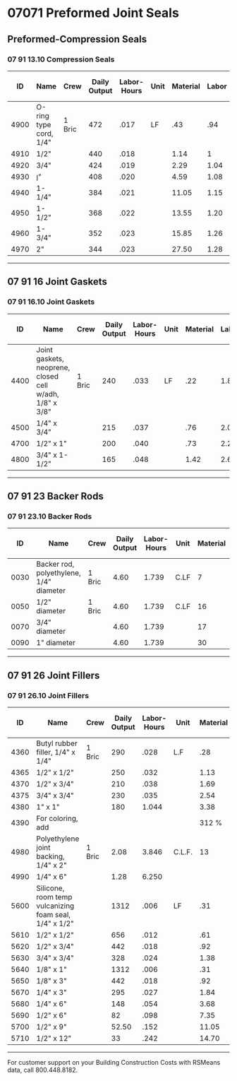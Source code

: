 # 07071 Preformed Joint Seals

## Preformed-Compression Seals

### 07 91 13.10 Compression Seals

| ID   | Name                                      | Crew    | Daily Output | Labor-Hours | Unit   | Material | Labor | Equipment | Total | Total Incl O&P |
|------|-------------------------------------------|---------|--------------|-------------|--------|----------|-------|-----------|-------|----------------|
| 4900 | O-ring type cord, 1/4"                    | 1 Bric  | 472          | .017        | LF     | .43      | .94   |           | 1.37  | 1.8            |
| 4910 | 1/2"                                      |         | 440          | .018        |        | 1.14     | 1     |           | 2.14  | 2.7            |
| 4920 | 3/4"                                      |         | 424          | .019        |        | 2.29     | 1.04  |           | 3.33  | 4.0            |
| 4930 | ן"                                        |         | 408          | .020        |        | 4.59     | 1.08  |           | 5.67  | 6.70           |
| 4940 | 1-1/4"                                    |         | 384          | .021        |        | 11.05    | 1.15  |           | 12.20 | 13.90          |
| 4950 | 1-1/2"                                    |         | 368          | .022        |        | 13.55    | 1.20  |           | 14.75 | 16.7           |
| 4960 | 1-3/4"                                    |         | 352          | .023        |        | 15.85    | 1.26  |           | 17.11 | 19.30          |
| 4970 | 2"                                        |         | 344          | .023        |        | 27.50    | 1.28  |           | 28.78 | 32.5           |

---

## 07 91 16 Joint Gaskets

### 07 91 16.10 Joint Gaskets

| ID   | Name                                                    | Crew    | Daily Output | Labor-Hours | Unit | Material | Labor | Equipment | Total | Total Incl O&P |
|------|---------------------------------------------------------|---------|--------------|-------------|------|----------|-------|-----------|-------|----------------|
| 4400 | Joint gaskets, neoprene, closed cell w/adh, 1/8" x 3/8" | 1 Bric  | 240          | .033        | LF   | .22      | 1.84  |           | 2.06  | 3.0            |
| 4500 | 1/4" x 3/4"                                             |         | 215          | .037        |      | .76      | 2.06  |           | 2.82  | 3.9            |
| 4700 | 1/2" x 1"                                               |         | 200          | .040        |      | .73      | 2.21  |           | 2.94  | 4.1            |
| 4800 | 3/4" x 1-1/2"                                           |         | 165          | .048        |      | 1.42     | 2.68  |           | 4.10  | 5.6            |

---

## 07 91 23 Backer Rods

### 07 91 23.10 Backer Rods

| ID   | Name                                         | Crew    | Daily Output | Labor-Hours | Unit  | Material | Labor | Equipment | Total | Total Incl O&P |
|------|----------------------------------------------|---------|--------------|-------------|-------|----------|-------|-----------|-------|----------------|
| 0030 | Backer rod, polyethylene, 1/4" diameter      | 1 Bric  | 4.60         | 1.739       | C.LF  | 7        | 96    |           | 103   | 152            |
| 0050 | 1/2" diameter                                | 1 Bric  | 4.60         | 1.739       | C.LF  | 16       | 96    |           | 112   | 162            |
| 0070 | 3/4" diameter                                |         | 4.60         | 1.739       |       | 17       | 96    |           | 113   | 163            |
| 0090 | 1" diameter                                  |         | 4.60         | 1.739       |       | 30       | 96    |           | 126   | 177            |

---

## 07 91 26 Joint Fillers

### 07 91 26.10 Joint Fillers

| ID   | Name                                         | Crew    | Daily Output | Labor-Hours | Unit  | Material | Labor | Equipment | Total | Total Incl O&P |
|------|----------------------------------------------|---------|--------------|-------------|-------|----------|-------|-----------|-------|----------------|
| 4360 | Butyl rubber filler, 1/4" x 1/4"             | 1 Bric  | 290          | .028        | L.F   | .28      | 1.52  |           | 1.80  | 2.6            |
| 4365 | 1/2" x 1/2"                                  |         | 250          | .032        |       | 1.13     | 1.77  |           | 2.90  | 3.8            |
| 4370 | 1/2" x 3/4"                                  |         | 210          | .038        |       | 1.69     | 2.10  |           | 3.79  | 5              |
| 4375 | 3/4" x 3/4"                                  |         | 230          | .035        |       | 2.54     | 1.92  |           | 4.46  | 5.7            |
| 4380 | 1" x 1"                                      |         | 180          | 1.044       |       | 3.38     | 2.46  |           | 5.84  | 7.4            |
| 4390 | For coloring, add                            |         |              |             |       | 312 %    | 243   |           |       |                |
| 4980 | Polyethylene joint backing, 1/4" x 2"        | 1 Bric  | 2.08         | 3.846       | C.L.F.| 13       | 213   |           | 226   | 335            |
| 4990 | 1/4" x 6"                                    |         | 1.28         | 6.250       |       |          | 345   |           | 375   | 555            |
| 5600 | Silicone, room temp vulcanizing foam seal, 1/4" x 1/2" |         | 1312         | .006        | LF    | .31      | .34   |           | .65   | 8              |
| 5610 | 1/2" x 1/2"                                  |         | 656          | .012        |       | .61      | .67   |           | 1.28  | 1.6            |
| 5620 | 1/2" x 3/4"                                  |         | 442          | .018        |       | .92      | 1     |           | 1.92  | 2.5            |
| 5630 | 3/4" x 3/4"                                  |         | 328          | .024        |       | 1.38     | 1.35  |           | 2.73  | 3.5            |
| 5640 | 1/8" x 1"                                    |         | 1312         | .006        |       | .31      | .34   |           | .65   | .8             |
| 5650 | 1/8" x 3"                                    |         | 442          | .018        |       | .92      | 1     |           | 1.92  | 2.5            |
| 5670 | 1/4" x 3"                                    |         | 295          | .027        |       | 1.84     | 1.50  |           | 3.34  | 4.2            |
| 5680 | 1/4" x 6"                                    |         | 148          | .054        |       | 3.68     | 2.99  |           | 6.67  | 8.5            |
| 5690 | 1/2" x 6"                                    |         | 82           | .098        |       | 7.35     | 5.40  |           | 12.75 | 16.2           |
| 5700 | 1/2" x 9"                                    |         | 52.50        | .152        |       | 11.05    | 8.40  |           | 19.45 | 235            |
| 5710 | 1/2" x 12"                                   |         | 33           | .242        |       | 14.70    | 13.40 |           | 28.10 | 36             |

---

For customer support on your Building Construction Costs with RSMeans data, call 800.448.8182.